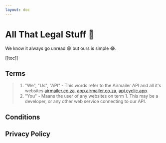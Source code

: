 ```yaml
---
layout: doc
---
```


# All That Legal Stuff :page_with_curl:

We know it always go unread :smiley: but ours is simple :joy:.

[[toc]]

## Terms

> 1. "We", "Us", "API" - This words refer to the Airmailer API and all it's websites [airmailer.co.za](https://airmailer.co.za), [app.airmailer.co.za](https://app.airmailer.co.za), [api.cyclic.app](https://api.cyclic.app).
> 2. "You" - Maans the user of any websites on term 1. This may be a developer, or any other web service connecting to our API.

## Conditions

## Privacy Policy
